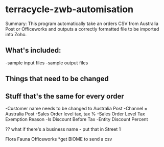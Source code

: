 # terracycle-zwb-automisation
Summary: This program automatically take an orders CSV from Australia Post or Officeworks and outputs a correctly formatted file to be imported into Zoho.

## What's included:
-sample input files
-sample output files


## Things that need to be changed


## Stuff that's the same for every order
-Customer name needs to be changed to Australia Post
-Channel = Australia Post
-Sales Order level tax, tax %
-Sales Order Level Tax Exemption Reason	
-Is Discount Before Tax
-Entity Discount Percent

?? what if there's a business name - put that in Street 1


Flora Fauna
Officeworks
*get BIOME to send a csv
